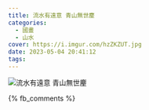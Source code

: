 ```yaml
---
title: 流水有遠意 青山無世麈
categories:
  - 國畫
  - 山水
cover: https://i.imgur.com/hzZKZUT.jpg
date: 2023-05-04 20:41:12
tags:
---
```


![流水有遠意 青山無世麈](https://i.imgur.com/hzZKZUT.jpg)

{% fb_comments %}

